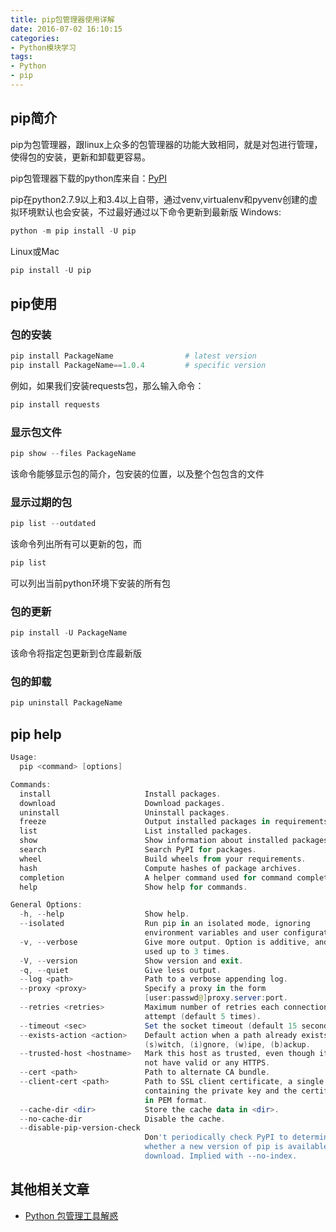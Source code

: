 ```yaml
---
title: pip包管理器使用详解
date: 2016-07-02 16:10:15
categories:
- Python模块学习
tags:
- Python
- pip
---
```


## pip简介
pip为包管理器，跟linux上众多的包管理器的功能大致相同，就是对包进行管理，使得包的安装，更新和卸载更容易。

pip包管理器下载的python库来自：[PyPI](https://pypi.python.org/pypi/)

pip在python2.7.9以上和3.4以上自带，通过venv,virtualenv和pyvenv创建的虚拟环境默认也会安装，不过最好通过以下命令更新到最新版
Windows:

```powershell
python -m pip install -U pip
```

Linux或Mac

```powershell
pip install -U pip
```

<!-- more -->

## pip使用
### 包的安装

```powershell
pip install PackageName                # latest version
pip install PackageName==1.0.4         # specific version
```

例如，如果我们安装requests包，那么输入命令：

```powershell
pip install requests
```

### 显示包文件

```powershell
pip show --files PackageName
```

该命令能够显示包的简介，包安装的位置，以及整个包包含的文件

### 显示过期的包

```powershell
pip list --outdated
```

该命令列出所有可以更新的包，而

```powershell
pip list
```

可以列出当前python环境下安装的所有包

### 包的更新

```powershell
pip install -U PackageName
```

该命令将指定包更新到仓库最新版

### 包的卸载

```powershell
pip uninstall PackageName
```

## pip help

```powershell
Usage:
  pip <command> [options]

Commands:
  install                     Install packages.
  download                    Download packages.
  uninstall                   Uninstall packages.
  freeze                      Output installed packages in requirements format.
  list                        List installed packages.
  show                        Show information about installed packages.
  search                      Search PyPI for packages.
  wheel                       Build wheels from your requirements.
  hash                        Compute hashes of package archives.
  completion                  A helper command used for command completion
  help                        Show help for commands.

General Options:
  -h, --help                  Show help.
  --isolated                  Run pip in an isolated mode, ignoring
                              environment variables and user configuration.
  -v, --verbose               Give more output. Option is additive, and can be
                              used up to 3 times.
  -V, --version               Show version and exit.
  -q, --quiet                 Give less output.
  --log <path>                Path to a verbose appending log.
  --proxy <proxy>             Specify a proxy in the form
                              [user:passwd@]proxy.server:port.
  --retries <retries>         Maximum number of retries each connection should
                              attempt (default 5 times).
  --timeout <sec>             Set the socket timeout (default 15 seconds).
  --exists-action <action>    Default action when a path already exists:
                              (s)witch, (i)gnore, (w)ipe, (b)ackup.
  --trusted-host <hostname>   Mark this host as trusted, even though it does
                              not have valid or any HTTPS.
  --cert <path>               Path to alternate CA bundle.
  --client-cert <path>        Path to SSL client certificate, a single file
                              containing the private key and the certificate
                              in PEM format.
  --cache-dir <dir>           Store the cache data in <dir>.
  --no-cache-dir              Disable the cache.
  --disable-pip-version-check
                              Don't periodically check PyPI to determine
                              whether a new version of pip is available for
                              download. Implied with --no-index.
```

## 其他相关文章

- [Python 包管理工具解惑](http://zengrong.net/post/2169.htm)